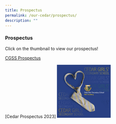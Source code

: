```yaml
---
title: Prospectus
permalink: /our-cedar/prospectus/
description: ""
---
```

### Prospectus

Click on the thumbnail to view our prospectus!


[CGSS Prospectus](/files/Prospectus/cgssprospectus2023.pdf)

[Cedar Prospectus 2023]
	<a href="/files/Prospectus/cgssprospectus2023.pdf"><img style="width:35%" src="/images/prospectus.png"></a>